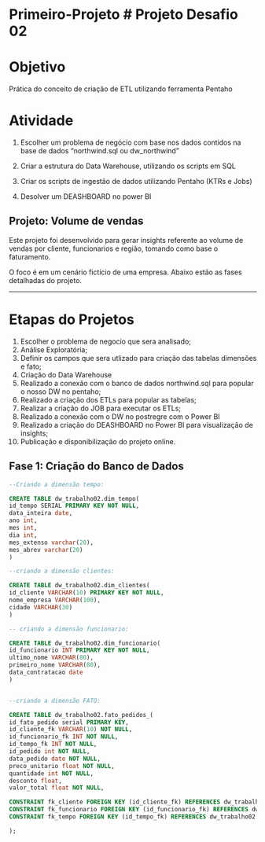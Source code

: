 # Primeiro-Projeto # Projeto Desafio 02 

# Objetivo 
Prática do conceito de criação de ETL utilizando ferramenta Pentaho

# Atividade  
  1. Escolher um problema de negócio com base nos dados contidos na base de dados 
“northwind.sql ou dw_northwind”

  2. Criar a estrutura do Data Warehouse, utilizando os scripts em SQL 
  
  3. Criar os scripts de ingestão de dados utilizando Pentaho (KTRs e Jobs)

  4. Desolver um DEASHBOARD no power BI


## Projeto: Volume de vendas 

Este projeto foi desenvolvido para gerar insights referente ao volume de vendas por cliente, funcionarios e região, tomando como base o faturamento.

O foco é em um cenário fictício de uma empresa.
Abaixo estão as fases detalhadas do projeto.

---

# Etapas do Projetos 
  1. Escolher o problema de negocio que sera analisado;
  2. Análise Exploratória;
  3. Definir os campos que sera utlizado para criação das tabelas dimensões e fato;
  4. Criação do Data Warehouse
  5. Realizado a conexão com o banco de dados northwind.sql para popular o nosso DW no pentaho;
  6. Realizado a criação dos ETLs para popular as tabelas;
  7. Realizar a criação do JOB para executar os ETLs;
  8. Realizado a conexão com o DW no postregre com o Power BI
  9. Realizado a criação do DEASHBOARD no Power BI para visualização de insights;
  10. Publicação e disponibilização do projeto online.


## Fase 1: Criação do Banco de Dados

```sql
--Criando a dimensão tempo:

CREATE TABLE dw_trabalho02.dim_tempo(
id_tempo SERIAL PRIMARY KEY NOT NULL,
data_inteira date,
ano int,
mes int,
dia int,
mes_extenso varchar(20),
mes_abrev varchar(20)
)

--criando a dimensão clientes:

CREATE TABLE dw_trabalho02.dim_clientes(
id_cliente VARCHAR(10) PRIMARY KEY NOT NULL,
nome_empresa VARCHAR(100),
cidade VARCHAR(30)
)

-- criando a dimensão funcionario:

CREATE TABLE dw_trabalho02.dim_funcionario(
id_funcionario INT PRIMARY KEY NOT NULL,
ultimo_nome VARCHAR(80),
primeiro_nome VARCHAR(80),
data_contratacao date
)


--criando a dimensão FATO:

CREATE TABLE dw_trabalho02.fato_pedidos_(
id_fato_pedido serial PRIMARY KEY,
id_cliente_fk VARCHAR(10) NOT NULL,
id_funcionario_fk INT NOT NULL,
id_tempo_fk INT NOT NULL,
id_pedido int NOT NULL,
data_pedido date NOT NULL,
preco_unitario float NOT NULL,
quantidade int NOT NULL,
desconto float,
valor_total float NOT NULL,

CONSTRAINT fk_cliente FOREIGN KEY (id_cliente_fk) REFERENCES dw_trabalho02.dim_clientes(id_cliente),
CONSTRAINT fk_funcionario FOREIGN KEY (id_funcionario_fk) REFERENCES dw_trabalho02.dim_funcionario(id_funcionario),
CONSTRAINT fk_tempo FOREIGN KEY (id_tempo_fk) REFERENCES dw_trabalho02.dim_tempo(id_tempo)

);

```






